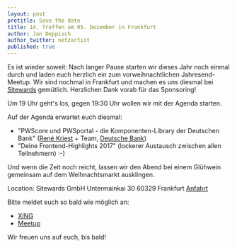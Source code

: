 ```yaml
---
layout: post
pretitle: Save the date
title: 14. Treffen am 05. Dezember in Frankfurt
author: Jan Deppisch
author_twitter: netzartist
published: true
---
```


Es ist wieder soweit: Nach langer Pause starten wir dieses Jahr noch einmal durch und laden euch herzlich ein zum vorweihnachtlichen Jahresend-Meetup. Wir sind nochmal in Frankfurt und machen es uns diesmal bei [Sitewards](https://www.sitewards.com/) gemütlich. Herzlichen Dank vorab für das Sponsoring!

Um 19 Uhr geht's los, gegen 19:30 Uhr wollen wir mit der Agenda starten.

Auf der Agenda erwartet euch diesmal:
- "PWScore und PWSportal - die Komponenten-Library der Deutschen Bank" ([René Kriest](https://twitter.com/ReneKriest) + Team, [Deutsche Bank](https://twitter.com/DeutscheBankAG))
- "Deine Frontend-Highlights 2017" (lockerer Austausch zwischen allen Teilnehmern) :-)

Und wenn die Zeit noch reicht, lassen wir den Abend bei einem Glühwein gemeinsam auf dem Weihnachtsmarkt ausklingen.

Location:
Sitewards GmbH
Untermainkai 30
60329 Frankfurt
[Anfahrt](https://goo.gl/maps/ZFsFy8aUZrK2)

Bitte meldet euch so bald wie möglich an:
- [XING](https://www.xing.com/events/frontend-rheinmain-meetup-sitewards-1881637)
- [Meetup](https://www.meetup.com/de-DE/frontend_rm/events/245138806/)

Wir freuen uns auf euch, bis bald! 
